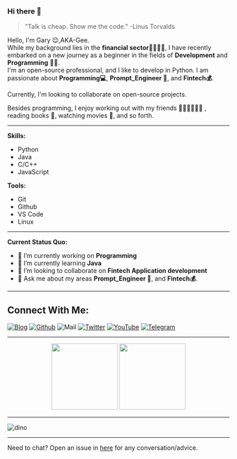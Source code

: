 ### Hi there 👋

> "Talk is cheap. Show me the code."
> -Linus Torvalds

Hello, I'm Gary 😉,AKA-Gee. 
</br>
While my background lies in the **financial sector🏦💸👨‍💼**, I have recently embarked on a new journey as a beginner in the fields of **Development** and **Programming** 👨‍💻.
</br>
I'm an open-source professional, and I like to develop in Python. I am passionate about **Programming💻**, **Prompt_Engineer 🤖**, and **Fintech💰**. 

Currently, I'm looking to collaborate on open-source projects. 

Besides programming, I enjoy working out with my friends 🏃⛹️‍♂️🏋🏼‍♂️ , reading books 📖, watching movies 🎥, and so forth.

---

**Skills:**
- Python 
- Java
- C/C++
- JavaScript

**Tools:**
- Git 
- Github 
- VS Code
- Linux

---

**Current Status Quo:**

- 🔭 I’m currently working on **Programming**
- 🌱 I’m currently learning **Java**
- 👯 I’m looking to collaborate on **Fintech Application development**
- 💬 Ask me about my areas **Prompt_Engineer 🤖**, and **Fintech💰**. 

---

<h2 align="left">Connect With Me:</h2>

[![Blog](https://img.shields.io/badge/Blog-00FFFF?style=for-the-badge&logo=blogger&logoColor=white)](https://www.garyhou2023.info/)
[![Github](https://img.shields.io/badge/GitHub-100000?style=for-the-badge&logo=github&logoColor=white)](https://github.com/hougarry)
![Mail](https://img.shields.io/badge/Gmail-EA4335?style=for-the-badge&logo=gmail&logoColor=white)
[![Twitter](https://img.shields.io/badge/Twitter-1DA1F2?style=for-the-badge&logo=twitter&logoColor=white)](https://twitter.com/garry02061)
[![YouTube](https://img.shields.io/badge/YouTube-C4302B?style=for-the-badge&logo=youtube&logoColor=white)](https://www.youtube.com/@garryhou9639/)
[![Telegram](https://img.shields.io/badge/Telegram-0088CC?style=for-the-badge&logo=telegram&logoColor=white)](https://t.me/Gary_Hou)

---

<p align="center">
  <img height="150" src="https://github-readme-stats-one-jet-43.vercel.app/api/top-langs/?username=hougarry&layout=compact&hide=html&theme=react"/>
  <img height="150" src="https://github-readme-stats-one-jet-43.vercel.app/api?username=hougarry&title_color=9925be&text_color=2596be&bg_color=041014&show_icons=true&layout=compact&theme=react&include_all_commits=true"/>
</P>

---

![dino](https://gitee.com/skykeyjoker/PicCloud/raw/master/img/dino.gif)

---

Need to chat? Open an issue in [here](https://github.com/hougarry/Gittalk_comments/issues/new) for any conversation/advice. 
